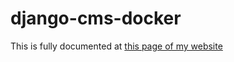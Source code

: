 # django-cms-docker

This is fully documented at [this page of my website](https://iainhouston.com/blog/docker-izing-django-cms.html)